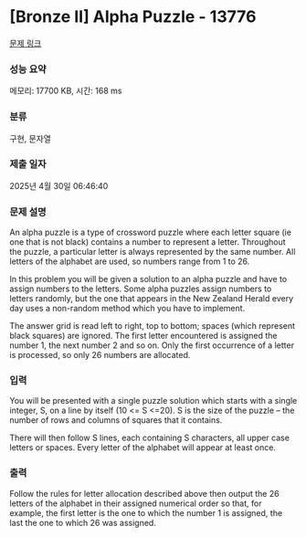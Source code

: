 # [Bronze II] Alpha Puzzle - 13776 

[문제 링크](https://www.acmicpc.net/problem/13776) 

### 성능 요약

메모리: 17700 KB, 시간: 168 ms

### 분류

구현, 문자열

### 제출 일자

2025년 4월 30일 06:46:40

### 문제 설명

<p>An alpha puzzle is a type of crossword puzzle where each letter square (ie one that is not black) contains a number to represent a letter. Throughout the puzzle, a particular letter is always represented by the same number. All letters of the alphabet are used, so numbers range from 1 to 26.</p>

<p>In this problem you will be given a solution to an alpha puzzle and have to assign numbers to the letters. Some alpha puzzles assign numbers to letters randomly, but the one that appears in the New Zealand Herald every day uses a non-random method which you have to implement.</p>

<p>The answer grid is read left to right, top to bottom; spaces (which represent black squares) are ignored. The first letter encountered is assigned the number 1, the next number 2 and so on. Only the first occurrence of a letter is processed, so only 26 numbers are allocated.</p>

### 입력 

 <p>You will be presented with a single puzzle solution which starts with a single integer, S, on a line by itself (10 <= S <=20). S is the size of the puzzle – the number of rows and columns of squares that it contains.</p>

<p>There will then follow S lines, each containing S characters, all upper case letters or spaces. Every letter of the alphabet will appear at least once. </p>

### 출력 

 <p>Follow the rules for letter allocation described above then output the 26 letters of the alphabet in their assigned numerical order so that, for example, the first letter is the one to which the number 1 is assigned, the last the one to which 26 was assigned. </p>

